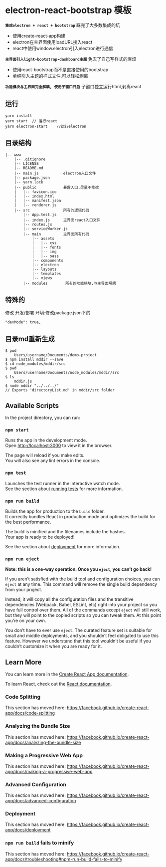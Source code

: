 # electron-react-bootstrap 模板

**`集成electron + react + bootstrap`** 踩完了大多数集成的坑
- 使用create-react-app构建
- electron在主界面使用loadURL接入react
- react中使用window.electron引入electron进行通信

**`主界面引入light-bootstrap-dashboard主题`** 免去了自己写样式的麻烦
- 使用react-bootstrap而不是直接使用的bootstrap
- 单纯引入主题的样式文件,可以轻松剥离

**`功能模块与主界面完全解耦, 使用子窗口开启`** 子窗口独立运行html,剥离react

## 运行
```
yarn install 
yarn start  // 运行react
yarn electron-start    //运行electron
```

## 目录结构
```
|-- www
    |-- .gitignore
    |-- LICENSE
    |-- README.md
    |-- main.js           electron入口文件
    |-- package.json
    |-- yarn.lock
    |-- public            暴露入口,尽量不修改  
    |   |-- favicon.ico
    |   |-- index.html
    |   |-- manifest.json
    |   |-- renderer.js
    |-- src               所有的逻辑代码
        |-- App.test.js
        |-- index.js      主界面react入口文件
        |-- routes.js
        |-- serviceWorker.js
        |-- main          主界面所有代码
            |-- assets
            |   |-- css
            |   |-- fonts
            |   |-- img
            |   |-- sass
            |-- components
            |-- electron
            |-- layouts
            |-- templates
            |-- views
        |-- modules        所有的功能模块,与主界面解耦
```

## 特殊的

修改 开发/部署 环境:修改package.json下的
```
"devMode": true,
```



## 目录md重新生成
```
$ pwd
    Users/username/Documents/demo-project
$ npm install mddir --save
$ cd node_modules/mddir/src
$ pwd
    Users/username/Documents/node_modules/mddir/src
$ ls
    mddir.js
$ node mddir "../../../"
// Exports 'directoryList.md' in mddir/src folder
```

## Available Scripts

In the project directory, you can run:

### `npm start`

Runs the app in the development mode.<br>
Open [http://localhost:3000](http://localhost:3000) to view it in the browser.

The page will reload if you make edits.<br>
You will also see any lint errors in the console.

### `npm test`

Launches the test runner in the interactive watch mode.<br>
See the section about [running tests](https://facebook.github.io/create-react-app/docs/running-tests) for more information.

### `npm run build`

Builds the app for production to the `build` folder.<br>
It correctly bundles React in production mode and optimizes the build for the best performance.

The build is minified and the filenames include the hashes.<br>
Your app is ready to be deployed!

See the section about [deployment](https://facebook.github.io/create-react-app/docs/deployment) for more information.

### `npm run eject`

**Note: this is a one-way operation. Once you `eject`, you can’t go back!**

If you aren’t satisfied with the build tool and configuration choices, you can `eject` at any time. This command will remove the single build dependency from your project.

Instead, it will copy all the configuration files and the transitive dependencies (Webpack, Babel, ESLint, etc) right into your project so you have full control over them. All of the commands except `eject` will still work, but they will point to the copied scripts so you can tweak them. At this point you’re on your own.

You don’t have to ever use `eject`. The curated feature set is suitable for small and middle deployments, and you shouldn’t feel obligated to use this feature. However we understand that this tool wouldn’t be useful if you couldn’t customize it when you are ready for it.

## Learn More

You can learn more in the [Create React App documentation](https://facebook.github.io/create-react-app/docs/getting-started).

To learn React, check out the [React documentation](https://reactjs.org/).

### Code Splitting

This section has moved here: https://facebook.github.io/create-react-app/docs/code-splitting

### Analyzing the Bundle Size

This section has moved here: https://facebook.github.io/create-react-app/docs/analyzing-the-bundle-size

### Making a Progressive Web App

This section has moved here: https://facebook.github.io/create-react-app/docs/making-a-progressive-web-app

### Advanced Configuration

This section has moved here: https://facebook.github.io/create-react-app/docs/advanced-configuration

### Deployment

This section has moved here: https://facebook.github.io/create-react-app/docs/deployment

### `npm run build` fails to minify

This section has moved here: https://facebook.github.io/create-react-app/docs/troubleshooting#npm-run-build-fails-to-minify
